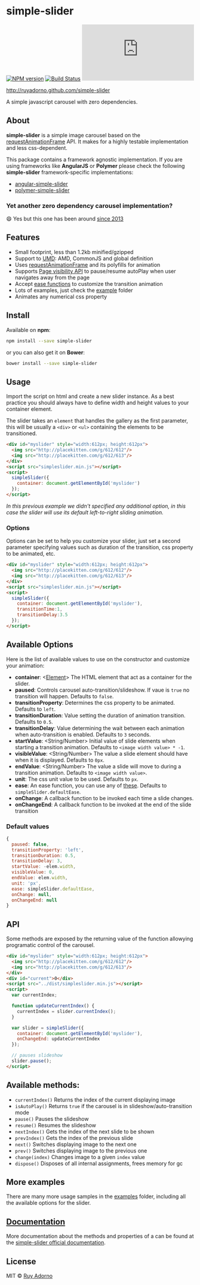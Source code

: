 # simple-slider

[![NPM version](https://badge.fury.io/js/simple-slider.svg)](https://npmjs.org/package/simple-slider) [![Build Status](https://travis-ci.org/ruyadorno/simple-slider.svg?branch=master)](https://travis-ci.org/ruyadorno/simple-slider) ![File Size: < 1.2kB gzipped](https://badge-size.herokuapp.com/ruyadorno/simple-slider/master/dist/simpleslider.min.js?compression=gzip)

http://ruyadorno.github.com/simple-slider

A simple javascript carousel with zero dependencies.


## About

**simple-slider** is a simple image carousel based on the [requestAnimationFrame](https://developer.mozilla.org/en-US/docs/Web/API/window/requestAnimationFrame) API. It makes for a highly testable implementation and less css-dependent.

This package contains a framework agnostic implementation. If you are using frameworks like **AngularJS** or **Polymer** please check the following **simple-slider** framework-specific implementations:

- [angular-simple-slider](https://github.com/ruyadorno/angular-simple-slider)
- [polymer-simple-slider](https://github.com/ruyadorno/polymer-simple-slider)

### Yet another zero dependency carousel implementation?

:smile: Yes but this one has been around [since 2013](https://github.com/ruyadorno/simple-slider/commit/1e54f82536e5e1ef047445ab705c674cff3db9ee)


## Features

- Small footprint, less than 1.2kb minified/gzipped
- Support to [UMD](https://github.com/umdjs/umd): AMD, CommonJS and global definition
- Uses [requestAnimationFrame](https://developer.mozilla.org/en-US/docs/Web/API/window/requestAnimationFrame) and its polyfills for animation
- Supports [Page visibility API](https://developer.mozilla.org/en-US/docs/Web/Events/visibilitychange) to pause/resume autoPlay when user navigates away from the page
- Accept [ease functions](https://github.com/jimjeffers/Easie/blob/master/easie.js) to customize the transition animation
- Lots of examples, just check the [example](./examples/) folder
- Animates any numerical css property


## Install

Available on **npm**:

```sh
npm install --save simple-slider
```

or you can also get it on **Bower**:

```sh
bower install --save simple-slider
```


## Usage

Import the script on html and create a new slider instance. As a best practice you should always have to define width and height values to your container element.

The slider takes an `element` that handles the gallery as the first parameter, this will be usually a `<div>` or `<ul>` containing the elements to be transitioned.

```html
<div id="myslider" style="width:612px; height:612px">
  <img src="http://placekitten.com/g/612/612"/>
  <img src="http://placekitten.com/g/612/613"/>
</div>
<script src="simpleslider.min.js"></script>
<script>
  simpleSlider({
    container: document.getElementById('myslider')
  });
</script>
```

*In this previous example we didn't specified any additional option, in this case the slider will use its default left-to-right sliding animation.*

### Options

Options can be set to help you customize your slider, just set a second parameter specifying values such as duration of the transition, css property to be animated, etc.

```html
<div id="myslider" style="width:612px; height:612px">
  <img src="http://placekitten.com/g/612/612"/>
  <img src="http://placekitten.com/g/612/613"/>
</div>
<script src="simpleslider.min.js"></script>
<script>
  simpleSlider({
    container: document.getElementById('myslider'),
    transitionTime:1,
    transitionDelay:3.5
  });
</script>
```


## Available Options

Here is the list of available values to use on the constructor and customize your animation:

- **container**: <[Element](https://developer.mozilla.org/en-US/docs/Web/API/Element)> The HTML element that act as a container for the slider.
- **paused**: <Boolean> Controls carousel auto-transition/slideshow. If vaue is `true` no transition will happen. Defaults to `false`.
- **transitionProperty**: <String> Determines the css property to be animated. Defaults to `left`.
- **transitionDuration**: <Number> Value setting the duration of animation transition. Defaults to `0.5`.
- **transitionDelay**: <Number> Value determining the wait between each animation when auto-transition is enabled. Defaults to `3` seconds.
- **startValue**: <String/Number> Initial value of slide elements when starting a transition animation. Defaults to `<image width value> * -1`.
- **visibleValue**: <String/Number> The value a slide element should have when it is displayed. Defaults to `0px`.
- **endValue**: <String/Number> The value a slide will move to during a transition animation. Defaults to `<image width value>`.
- **unit**: <String> The css unit value to be used. Defaults to `px`.
- **ease**: <Function> An ease function, you can use any of [these](https://github.com/jimjeffers/Easie/blob/master/easie.js). Defaults to `simpleSlider.defaultEase`.
- **onChange**: <Function> A callback function to be invoked each time a slide changes.
- **onChangeEnd**: <Function> A callback function to be invoked at the end of the slide transition

### Default values

```js
{
  paused: false,
  transitionProperty: 'left',
  transitionDuration: 0.5,
  transitionDelay: 3,
  startValue: -elem.width,
  visibleValue: 0,
  endValue: elem.width,
  unit: 'px',
  ease: simpleSlider.defaultEase,
  onChange: null,
  onChangeEnd: null
}
```

## API

Some methods are exposed by the returning value of the function allowying programatic control of the carousel.

```html
<div id="myslider" style="width:612px; height:612px">
  <img src="http://placekitten.com/g/612/612"/>
  <img src="http://placekitten.com/g/612/613"/>
</div>
<div id="current">0</div>
<script src="../dist/simpleslider.min.js"></script>
<script>
  var currentIndex;

  function updateCurrentIndex() {
    currentIndex = slider.currentIndex();
  }

  var slider = simpleSlider({
    container: document.getElementById('myslider'),
    onChangeEnd: updateCurrentIndex
  });

  // pauses slideshow
  slider.pause();
</script>
```

## Available methods:

- `currentIndex()` Returns the index of the current displaying image
- `isAutoPlay()` Returns `true` if the carousel is in slideshow/auto-transition mode
- `pause()` Pauses the slideshow
- `resume()` Resumes the slideshow
- `nextIndex()` Gets the index of the next slide to be shown
- `prevIndex()` Gets the index of the previous slide
- `next()` Switches displaying image to the next one
- `prev()` Switches displaying image to the previous one
- `change(index)` Changes image to a given `index` value
- `dispose()` Disposes of all internal assignments, frees memory for gc


## More examples

There are many more usage samples in the [examples](./examples/) folder, including all the available options for the slider.


## [Documentation](http://ruyadorno.github.io/simple-slider/doc/simpleslider_doc.html)

More documentation about the methods and properties of a can be found at the <a href="http://ruyadorno.github.io/simple-slider/doc/simpleslider_doc.html">simple-slider official documentation</a>.


## License

MIT © [Ruy Adorno](http://ruyadorno.com)

